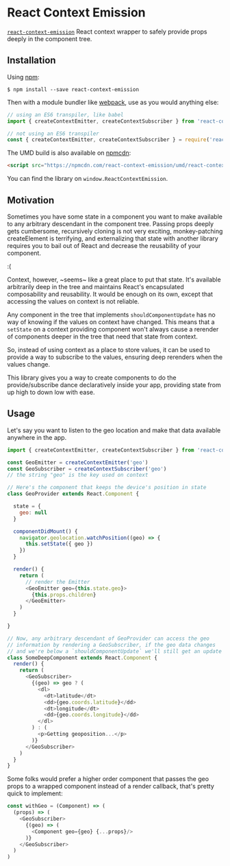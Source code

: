 # React Context Emission

[npm-badge]: https://img.shields.io/npm/v/react-context-emission.svg?style=flat-square
[npm]: https://www.npmjs.com/package/react-context-emission

[`react-context-emission`](https://www.npmjs.com/package/react-context-emission) React context wrapper to safely provide props deeply in the component tree.

## Installation

Using [npm](https://www.npmjs.com/):

    $ npm install --save react-context-emission

Then with a module bundler like [webpack](https://webpack.github.io/), use as you would anything else:

```js
// using an ES6 transpiler, like babel
import { createContextEmitter, createContextSubscriber } from 'react-context-emission'

// not using an ES6 transpiler
const { createContextEmitter, createContextSubscriber } = require('react-context-emission')
```

The UMD build is also available on [npmcdn](https://npmcdn.com):

```html
<script src="https://npmcdn.com/react-context-emission/umd/react-context-emission.min.js"></script>
```

You can find the library on `window.ReactContextEmission`.

## Motivation

Sometimes you have some state in a component you want to make available to any arbitrary descendant in the component tree. Passing props deeply gets cumbersome, recursively cloning is not very exciting, monkey-patching createElement is terrifying, and externalizing that state with another library requires you to bail out of React and decrease the reusability of your component.

:(

Context, however, ~seems~ like a great place to put that state. It's available arbitrarily deep in the tree and maintains React's encapsulated composability and reusability. It would be enough on its own, except that accessing the values on context is not reliable.

Any component in the tree that implements `shouldComponentUpdate` has no way of knowing if the values on context have changed. This means that a `setState` on a context providing component won't always cause a rerender of components deeper in the tree that need that state from context.

So, instead of using context as a place to store values, it can be used to provide a way to subscribe to the values, ensuring deep rerenders when the values change.

This library gives you a way to create components to do the provide/subscribe dance declaratively inside your app, providing state from up high to down low with ease.

## Usage

Let's say you want to listen to the geo location and make that data available anywhere in the app.

```js
import { createContextEmitter, createContextSubscriber } from 'react-context-emission'

const GeoEmitter = createContextEmitter('geo')
const GeoSubscriber = createContextSubscriber('geo')
// the string "geo" is the key used on context

// Here's the component that keeps the device's position in state
class GeoProvider extends React.Component {

  state = {
    geo: null
  }

  componentDidMount() {
    navigator.geolocation.watchPosition((geo) => {
      this.setState({ geo })
    })
  }

  render() {
    return (
      // render the Emitter
      <GeoEmitter geo={this.state.geo}>
        {this.props.children}
      </GeoEmitter>
    )
  }

}

// Now, any arbitrary descendant of GeoProvider can access the geo
// information by rendering a GeoSubscriber, if the geo data changes
// and we're below a `shouldComponentUpdate` we'll still get an update
class SomeDeepComponent extends React.Component {
  render() {
    return (
      <GeoSubscriber>
        {(geo) => geo ? (
          <dl>
            <dt>latitude</dt>
            <dd>{geo.coords.latitude}</dd>
            <dt>longitude</dt>
            <dd>{geo.coords.longitude}</dd>
          </dl>
        ) : (
          <p>Getting geoposition...</p>
        )}
      </GeoSubscriber>
    )
  }
}
```

Some folks would prefer a higher order component that passes the geo props to a wrapped component instead of a render callback, that's pretty quick to implement:

```js
const withGeo = (Component) => (
  (props) => (
    <GeoSubscriber>
      {(geo) => (
        <Component geo={geo} {...props}/>
      )}
    </GeoSubscriber>
  )
)
```
